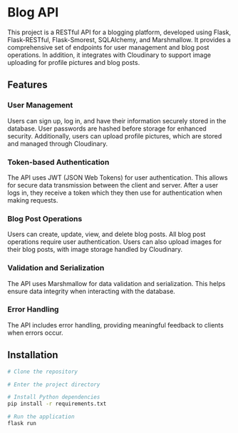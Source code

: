 # Blog API

This project is a RESTful API for a blogging platform, developed using Flask, Flask-RESTful, Flask-Smorest, SQLAlchemy, and Marshmallow. It provides a comprehensive set of endpoints for user management and blog post operations. In addition, it integrates with Cloudinary to support image uploading for profile pictures and blog posts.

## Features

### User Management

Users can sign up, log in, and have their information securely stored in the database. User passwords are hashed before storage for enhanced security. Additionally, users can upload profile pictures, which are stored and managed through Cloudinary.

### Token-based Authentication

The API uses JWT (JSON Web Tokens) for user authentication. This allows for secure data transmission between the client and server. After a user logs in, they receive a token which they then use for authentication when making requests.

### Blog Post Operations

Users can create, update, view, and delete blog posts. All blog post operations require user authentication. Users can also upload images for their blog posts, with image storage handled by Cloudinary.

### Validation and Serialization

The API uses Marshmallow for data validation and serialization. This helps ensure data integrity when interacting with the database.

### Error Handling

The API includes error handling, providing meaningful feedback to clients when errors occur.

## Installation

```bash
# Clone the repository

# Enter the project directory

# Install Python dependencies
pip install -r requirements.txt

# Run the application
flask run
